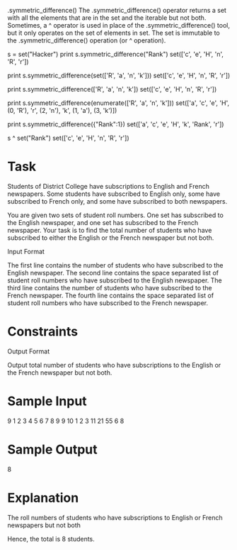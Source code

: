 .symmetric_difference()
The .symmetric_difference() operator returns a set with all the elements that are in the set and the iterable but not both.
Sometimes, a ^ operator is used in place of the .symmetric_difference() tool, but it only operates on the set of elements in set.
The set is immutable to the .symmetric_difference() operation (or ^ operation).

s = set("Hacker")
 print s.symmetric_difference("Rank")
set(['c', 'e', 'H', 'n', 'R', 'r'])

 print s.symmetric_difference(set(['R', 'a', 'n', 'k']))
set(['c', 'e', 'H', 'n', 'R', 'r'])

 print s.symmetric_difference(['R', 'a', 'n', 'k'])
set(['c', 'e', 'H', 'n', 'R', 'r'])

 print s.symmetric_difference(enumerate(['R', 'a', 'n', 'k']))
set(['a', 'c', 'e', 'H', (0, 'R'), 'r', (2, 'n'), 'k', (1, 'a'), (3, 'k')])

 print s.symmetric_difference({"Rank":1})
set(['a', 'c', 'e', 'H', 'k', 'Rank', 'r'])

 s ^ set("Rank")
set(['c', 'e', 'H', 'n', 'R', 'r'])

# Task
Students of District College have subscriptions to English and French newspapers. Some students have subscribed to English only, some have subscribed to French only, and some have subscribed to both newspapers.

You are given two sets of student roll numbers. One set has subscribed to the English newspaper, and one set has subscribed to the French newspaper. Your task is to find the total number of students who have subscribed to either the English or the French newspaper but not both.

Input Format

The first line contains the number of students who have subscribed to the English newspaper.
The second line contains the space separated list of student roll numbers who have subscribed to the English newspaper.
The third line contains the number of students who have subscribed to the French newspaper.
The fourth line contains the space separated list of student roll numbers who have subscribed to the French newspaper.

# Constraints
Output Format

Output total number of students who have subscriptions to the English or the French newspaper but not both.

# Sample Input

9
1 2 3 4 5 6 7 8 9
9
10 1 2 3 11 21 55 6 8

# Sample Output

8
# Explanation

The roll numbers of students who have subscriptions to English or French newspapers but not both 
 
Hence, the total is 8 students.
